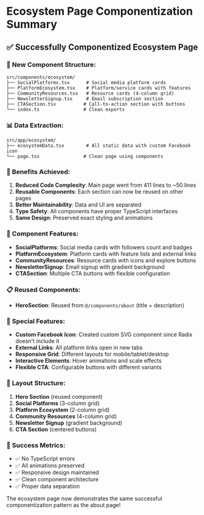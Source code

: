 # Ecosystem Page Componentization Summary

## ✅ Successfully Componentized Ecosystem Page

### 📁 New Component Structure:

```
src/components/ecosystem/
├── SocialPlatforms.tsx      # Social media platform cards
├── PlatformEcosystem.tsx    # Platform/service cards with features
├── CommunityResources.tsx   # Resource cards (4-column grid)
├── NewsletterSignup.tsx     # Email subscription section
├── CTASection.tsx          # Call-to-action section with buttons
└── index.ts                # Clean exports
```

### 📊 Data Extraction:

```
src/app/ecosystem/
├── ecosystemData.tsx        # All static data with custom Facebook icon
└── page.tsx                # Clean page using components
```

### 🎯 Benefits Achieved:

1. **Reduced Code Complexity**: Main page went from 411 lines to ~50 lines
2. **Reusable Components**: Each section can now be reused on other pages
3. **Better Maintainability**: Data and UI are separated
4. **Type Safety**: All components have proper TypeScript interfaces
5. **Same Design**: Preserved exact styling and animations

### 🔧 Component Features:

- **SocialPlatforms**: Social media cards with followers count and badges
- **PlatformEcosystem**: Platform cards with feature lists and external links
- **CommunityResources**: Resource cards with icons and explore buttons
- **NewsletterSignup**: Email signup with gradient background
- **CTASection**: Multiple CTA buttons with flexible configuration

### 📋 Reused Components:

- **HeroSection**: Reused from `@/components/about` (title + description)

### 🎨 Special Features:

- **Custom Facebook Icon**: Created custom SVG component since Radix doesn't include it
- **External Links**: All platform links open in new tabs
- **Responsive Grid**: Different layouts for mobile/tablet/desktop
- **Interactive Elements**: Hover animations and scale effects
- **Flexible CTA**: Configurable buttons with different variants

### 📱 Layout Structure:

1. **Hero Section** (reused component)
2. **Social Platforms** (3-column grid)
3. **Platform Ecosystem** (2-column grid)
4. **Community Resources** (4-column grid)
5. **Newsletter Signup** (gradient background)
6. **CTA Section** (centered buttons)

### 🚀 Success Metrics:

- ✅ No TypeScript errors
- ✅ All animations preserved
- ✅ Responsive design maintained
- ✅ Clean component architecture
- ✅ Proper data separation

The ecosystem page now demonstrates the same successful componentization pattern as the about page!
